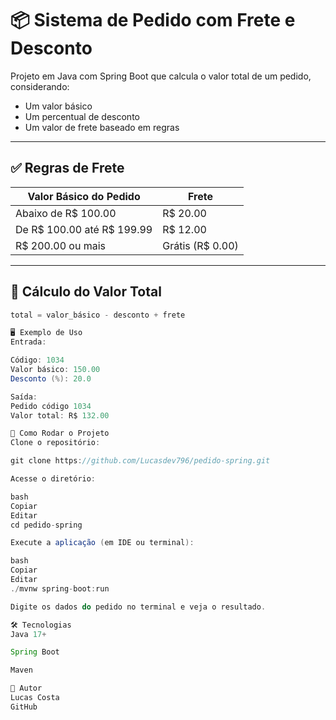 # 📦 Sistema de Pedido com Frete e Desconto

Projeto em Java com Spring Boot que calcula o valor total de um pedido, considerando:
- Um valor básico
- Um percentual de desconto
- Um valor de frete baseado em regras

---

## ✅ Regras de Frete

| Valor Básico do Pedido | Frete          |
|------------------------|----------------|
| Abaixo de R$ 100.00    | R$ 20.00       |
| De R$ 100.00 até R$ 199.99 | R$ 12.00   |
| R$ 200.00 ou mais       | Grátis (R$ 0.00) |

---

## 🧮 Cálculo do Valor Total

```java
total = valor_básico - desconto + frete

🖥️ Exemplo de Uso
Entrada:

Código: 1034
Valor básico: 150.00
Desconto (%): 20.0

Saída:
Pedido código 1034
Valor total: R$ 132.00

🚀 Como Rodar o Projeto
Clone o repositório:

git clone https://github.com/Lucasdev796/pedido-spring.git

Acesse o diretório:

bash
Copiar
Editar
cd pedido-spring

Execute a aplicação (em IDE ou terminal):

bash
Copiar
Editar
./mvnw spring-boot:run

Digite os dados do pedido no terminal e veja o resultado.

🛠️ Tecnologias
Java 17+

Spring Boot

Maven

👤 Autor
Lucas Costa
GitHub
